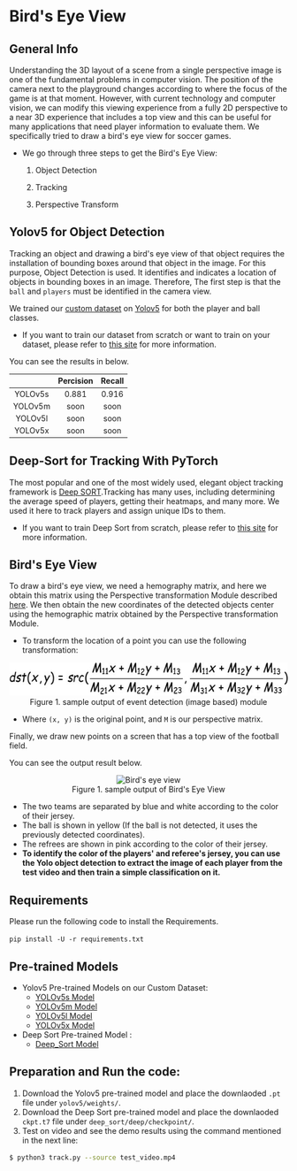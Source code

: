 # Bird's Eye View

## General Info

Understanding the 3D layout of a scene from a single perspective image is one of the fundamental problems in computer vision.
The position of the camera next to the playground changes according to where the focus of the game is at that moment. However, with current technology and computer vision, we can modify this viewing experience from a fully 2D perspective to a near 3D experience that includes a top view and this can be useful for many applications that need player information to evaluate them. We specifically tried to draw a bird's eye view for soccer games. 


- We go through three steps to get the Bird's Eye View:

   1. Object Detection

   2. Tracking

   3. Perspective Transform


## Yolov5 for Object Detection
Tracking an object and drawing a bird's eye view of that object requires the installation of bounding boxes around that object in the image. For this purpose, Object Detection is used. It identifies and indicates a location of objects in bounding boxes in an image.
Therefore, The first step is that the `ball` and `players` must be identified in the camera view.

We trained our [custom dataset](https://github.com/FootballAnalysis/footballanalysis/tree/main/Dataset/Object%20Detection%20Dataset) on [Yolov5](https://github.com/ultralytics/yolov5) for both the player and ball classes.
- If you want to train our dataset from scratch or want to train on your dataset, please refer to [this site](https://github.com/ultralytics/yolov5/wiki/Train-Custom-Data) for more information.

You can see the results in below.

|              |   Percision    |    Recall     |
|    :---:     |     :---:      |    :---:      |
|   YOLOv5s    |     0.881      |    0.916      |
|   YOLOv5m    |    soon        |    soon       |
|   YOLOv5l    |    soon        |    soon       |
|   YOLOv5x    |    soon        |    soon       |

## Deep-Sort for Tracking With PyTorch 

The most popular and one of the most widely used, elegant object tracking framework is [Deep SORT](https://arxiv.org/pdf/1703.07402.pdf).Tracking has many uses, including determining the average speed of players, getting their heatmaps, and many more.
We used it here to track players and assign unique IDs to them.
 
- If you want to train Deep Sort from scratch, please refer to [this site](https://github.com/ultralytics/yolov5/wiki/Train-Custom-Data) for more information.

## Bird's Eye View

To draw a bird's eye view, we need a hemography matrix, and here we obtain this matrix using the Perspective transformation Module described [here](https://gitlab.com/footballanalysis/FootballAnalysis/-/tree/master/Perspective%20Transformation).
We then obtain the new coordinates of the detected objects center using the hemographic matrix obtained by the Perspective transformation Module.

- To transform the location of a point you can use the following transformation:

<p align="center">
    <img src="/Images/Transformation-Formula.jpg" width = 584px height = 60px><br/>
	Figure 1. sample output of event detection (image based) module
</p>



- Where `(x, y)` is the original point, and `M` is our perspective matrix.

Finally, we draw new points on a screen that has a top view of the football field.

You can see the output result below.

<div align="center">
<img src="Images/Bird.gif" alt="Bird's eye view"  width="618" height="346" >  
<figcaption> Figure 1. sample output of Bird's Eye View </figcaption>
</div>



- The two teams are separated by blue and white according to the color of their jersey.
- The ball is shown in yellow (If the ball is not detected, it uses the previously detected coordinates).
- The refrees are shown in pink according to the color of their jersey.
- **To identify the color of the players' and referee's jersey, you can use the Yolo object detection to extract the image of each player from the test video and then train a simple classification on it.**

## Requirements

Please run the following code to install the Requirements.

`pip install -U -r requirements.txt`

## Pre-trained Models

- Yolov5 Pre-trained Models on our Custom Dataset:
   - [YOLOv5s Model]()
   - [YOLOv5m Model]()
   - [YOLOv5l Model]()
   - [YOLOv5x Model]()
- Deep Sort Pre-trained Model :
   - [Deep_Sort Model]()

## Preparation and Run the code:

1. Download the Yolov5 pre-trained model and place the downlaoded `.pt` file under `yolov5/weights/`.
2. Download the Deep Sort pre-trained model and place the downlaoded `ckpt.t7` file under `deep_sort/deep/checkpoint/`.
6. Test on video and see the demo results using the command mentioned in the next line:
```bash
$ python3 track.py --source test_video.mp4
```
